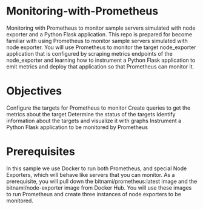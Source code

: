 # Monitoring-with-Prometheus
Monitoring with Prometheus to monitor sample servers simulated with node exporter and a Python Flask application.
This repo is prepared for become familiar with using Prometheus to monitor sample servers simulated with node exporter. You will use Prometheus to monitor the target node_exporter application that is configured by scraping metrics endpoints of the node_exporter and learning how to instrument a Python Flask application to emit metrics and deploy that application so that Prometheus can monitor it.
# Objectives
Configure the targets for Prometheus to monitor
Create queries to get the metrics about the target
Determine the status of the targets
Identify information about the targets and visualize it with graphs
Instrument a Python Flask application to be monitored by Prometheus
# Prerequisites
In this sample we use Docker to run both Prometheus, and special Node Exporters, which will behave like servers that you can monitor. As a prerequisite, you will pull down the bitnami/prometheus:latest image and the bitnami/node-exporter image from Docker Hub. You will use these images to run Prometheus and create three instances of node exporters to be monitored.
